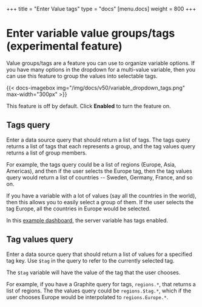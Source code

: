 +++
title = "Enter Value tags"
type = "docs"
[menu.docs]
weight = 800
+++

# Enter variable value groups/tags (experimental feature)

Value groups/tags are a feature you can use to organize variable options. If you have many options in the dropdown for a multi-value variable, then you can use this feature to group the values into selectable tags.

{{< docs-imagebox img="/img/docs/v50/variable_dropdown_tags.png" max-width="300px" >}}

This feature is off by default. Click **Enabled** to turn the feature on.

## Tags query

Enter a data source query that should return a list of tags. The tags query returns a list of tags that each represents a group, and the tag values query returns a list of group members. 

For example, the tags query could be a list of regions (Europe, Asia, Americas), and then if the user selects the Europe tag, then the tag values query would return a list of countries -- Sweden, Germany, France, and so on.

If you have a variable with a lot of values (say all the countries in the world), then this allows you to easily select a group of them. If the user selects the tag Europe, all the countries in Europe would be selected.

In this [example dashboard](https://play.grafana.org/d/ZUPhFVGGk/graphite-with-experimental-tags?orgId=1), the server variable has tags enabled. 

## Tag values query

Enter a data source query that should return a list of values for a specified tag key. Use `$tag` in the query to refer to the currently selected tag.

The `$tag` variable will have the value of the tag that the user chooses. 

For example, if you have a Graphite query for tags, `regions.*`, that returns a list of regions. The the values query could be `regions.$tag.*`, which if the user chooses Europe would be interpolated to `regions.Europe.*`.
